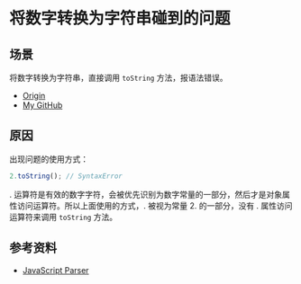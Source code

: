 # 将数字转换为字符串碰到的问题
## 场景
将数字转换为字符串，直接调用 `toString` 方法，报语法错误。


- [Origin][url-origin]
- [My GitHub][url-my-github]

## 原因
出现问题的使用方式：
```javascript
2.toString(); // SyntaxError
```
. 运算符是有效的数字字符，会被优先识别为数字常量的一部分，然后才是对象属性访问运算符。所以上面使用的方式，. 被视为常量 2. 的一部分，没有 . 属性访问运算符来调用 `toString` 方法。

## 参考资料
- [JavaScript Parser](http://esprima.org/demo/parse.html)



[url-origin]:https://github.com/XXHolic/segment/issues/13
[url-my-github]:https://github.com/XXHolic

[url-origin]:https://github.com/XXHolic/segment/issues/13
[url-my-github]:https://github.com/XXHolic